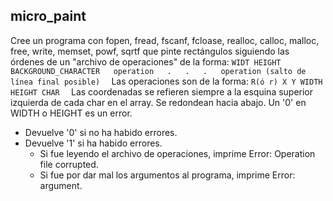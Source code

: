 ## micro_paint
Cree un programa con fopen, fread, fscanf, fcloase, realloc, calloc, malloc,
free, write, memset, powf, sqrtf que pinte rectángulos siguiendo las órdenes
de un "archivo de operaciones" de la forma:
	```
	WIDT HEIGHT BACKGROUND_CHARACTER  
	operation  
	.  
	.  
	.  
	operation (salto de línea final posible)  
	```
Las operaciones son de la forma:
	```
	R(ó r) X Y WIDTH HEIGHT CHAR  
	```
Las coordenadas se refieren siempre a la esquina superior izquierda de cada
char en el array. Se redondean hacia abajo. Un '0' en WIDTH o HEIGHT es un error.

-  Devuelve '0' si no ha habido errores.
-  Devuelve '1' si ha habido errores.
	-  Si fue leyendo el archivo de operaciones, imprime Error: Operation file corrupted.
	-  Si fue por dar mal los argumentos al programa, imprime Error: argument.
